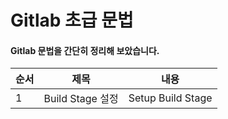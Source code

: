 # Gitlab 초급 문법


#### Gitlab 문법을 간단히 정리해 보았습니다. 

|순서|제목|내용|
|--|--------------|-----------------|
|1|Build Stage 설정|Setup Build Stage|


